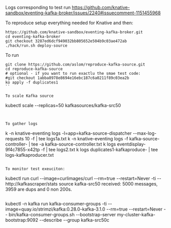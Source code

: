 Logs corresponding to test run
https://github.com/knative-sandbox/eventing-kafka-broker/issues/2240#issuecomment-1151455968

To reproduce setup everything needed for Knative and then:

```
https://github.com/knative-sandbox/eventing-kafka-broker.git
cd eventing-kafka-broker
git checkout 3287ed6dcf949032bb805652e504b9c03ae472ab
./hack/run.sh deploy-source
```

To run

```
git clone https://github.com/aslom/reproduce-kafka-source.git
cd reproduce-kafka-source
# optional - if you want to run exactlu the smae test code:
#git checkout 1abba8978e8694e16ebc187c6a0211f89c03ea2b
ko apply -f duplicates1
``

To scale Kafka source

```
kubectl scale --replicas=50 kafkasources/kafka-src50
```


To gather logs

```
k -n knative-eventing logs -l=app=kafka-source-dispatcher --max-log-requests 10 -f | tee logs1a.txt
k -n knative-eventing logs -f kafka-source-controller- | tee -a kafka-source-controller.txt
k logs eventdisplay-9f4c7855-x42tp -f | tee logs2.txt
k logs duplicates1-kafkaproduce- | tee logs-kafkaproducer.txt
```

To monitor test exeuciton:

```
kubectl run curl --image=curlimages/curl --rm=true --restart=Never -ti -- http://kafkascraper/stats
source kafka-src50 received: 5000 messages, 3959 are dups and 0 non 200s.
```

```
kubectl -n kafka run kafka-consumer-groups -ti --image=quay.io/strimzi/kafka:0.28.0-kafka-3.1.0 --rm=true --restart=Never -- bin/kafka-consumer-groups.sh --bootstrap-server my-cluster-kafka-bootstrap:9092 --describe  --group kafka-src50c
```

